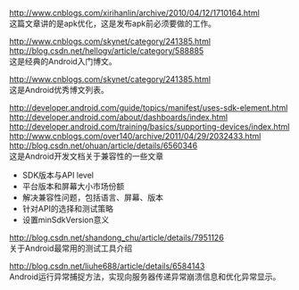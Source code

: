 http://www.cnblogs.com/xirihanlin/archive/2010/04/12/1710164.html    
这篇文章讲的是apk优化，这是发布apk前必须要做的工作。      

http://www.cnblogs.com/skynet/category/241385.html    
http://blog.csdn.net/hellogv/article/category/588885    
这是经典的Android入门博文。

http://www.cnblogs.com/skynet/category/241385.html    
这是Android优秀博文列表。

http://developer.android.com/guide/topics/manifest/uses-sdk-element.html    
http://developer.android.com/about/dashboards/index.html    
http://developer.android.com/training/basics/supporting-devices/index.html    
http://www.cnblogs.com/over140/archive/2011/04/29/2032433.html    
http://blog.csdn.net/ohuan/article/details/6560346    
这是Android开发文档关于兼容性的一些文章    
* SDK版本与API level    
* 平台版本和屏幕大小市场份额    
* 解决兼容性问题，包括语言、屏幕、版本    
* 针对API的选择和测试策略    
* 设置minSdkVersion意义            

http://blog.csdn.net/shandong_chu/article/details/7951126    
关于Android最常用的测试工具介绍    

http://blog.csdn.net/liuhe688/article/details/6584143    
Android运行异常捕捉方法，实现向服务器传递异常崩溃信息和优化异常显示。    
